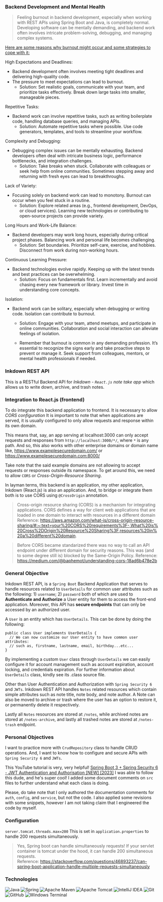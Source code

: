 ### Backend Development and Mental Health

> Feeling burnout in backend development, especially when working with REST APIs using Spring Boot and Java, is completely normal. 
> Developing software can be mentally demanding, and backend work often involves intricate problem-solving, debugging, and managing complex systems.

<u>Here are some reasons why burnout might occur and some strategies to cope with it:</u>

High Expectations and Deadlines:

- Backend development often involves meeting tight deadlines and delivering high-quality code. 
- The pressure to meet expectations can lead to burnout.
  - Solution: Set realistic goals, communicate with your team, and prioritize tasks effectively. Break down large tasks into smaller, manageable pieces.

Repetitive Tasks:
- Backend work can involve repetitive tasks, such as writing boilerplate code, handling database queries, and managing APIs.
  - Solution: Automate repetitive tasks where possible. Use code generators, templates, and tools to streamline your workflow.

Complexity and Debugging:

- Debugging complex issues can be mentally exhausting. Backend developers often deal with intricate business logic, performance bottlenecks, and integration challenges.
  - Solution: Take breaks when stuck. Collaborate with colleagues or seek help from online communities. Sometimes stepping away and returning with fresh eyes can lead to breakthroughs.

Lack of Variety:
- Focusing solely on backend work can lead to monotony. Burnout can occur when you feel stuck in a routine.
  - Solution: Explore related areas (e.g., frontend development, DevOps, or cloud services). Learning new technologies or contributing to open-source projects can provide variety.

Long Hours and Work-Life Balance:
- Backend developers may work long hours, especially during critical project phases. Balancing work and personal life becomes challenging.
  - Solution: Set boundaries. Prioritize self-care, exercise, and hobbies. Disconnect from work during non-working hours.

Continuous Learning Pressure:
- Backend technologies evolve rapidly. Keeping up with the latest trends and best practices can be overwhelming.
  - Solution: Focus on fundamentals first. Learn incrementally and avoid chasing every new framework or library. Invest time in understanding core concepts.

Isolation:
- Backend work can be solitary, especially when debugging or writing code. Isolation can contribute to burnout.
  - Solution: Engage with your team, attend meetups, and participate in online communities. Collaboration and social interaction can alleviate feelings of isolation.
  
  - Remember that burnout is common in any demanding profession. It’s essential to recognize the signs early and take proactive steps to prevent or manage it. Seek support from colleagues, mentors, or mental health professionals if needed.
### Inkdown REST API 

This is a RESTful Backend API for <i>Inkdown - `React.js` note take app</i> 
which allows us to write down, archive, and trash notes.

### Integration to React.js (frontend)

To do integrate this backend application to frontend. It is necessary to allow _CORS configuration_
It is important to note that when applications are served, it is usually configured to only allow requests and response 
within its own domain. 

This means that, say, an app serving at localhost:3000 can only accept requests and responses from 
`http://localhost:3000/*/`, where `*` is any path. And so, this also works with other enterprise domains 
or domain name like, https://www.examplesecuredomain.com/ or https://www.examplesecuredomain.com:8000/

Take note that the said example domains are not allowing to accept requests or responses outside its 
namespace. To get around this, we need to allow `CORS` or _Cross-Origin-Resource Sharing_.

In layman terms, this backend is an application, my other application, Inkdown (React.js) is also an application.
And, to bridge or integrate them both is to use CORS using `@CrossOrigin` annotation.

> Cross-origin resource sharing (CORS) is a mechanism for integrating applications. 
> CORS defines a way for client web applications that are loaded in one domain to interact with resources in a different domain
> Reference: 
> https://aws.amazon.com/what-is/cross-origin-resource-sharing/#:~:text=your%20CORS%20requirements%3F-,What%20is%20Cross%2DOrigin%20Resource%20Sharing%3F,resources%20in%20a%20different%20domain.

> Before CORS became standarized there was no way to call an API endpoint under different domain for security reasons. 
> This was (and to some degree still is) blocked by the Same-Origin Policy.
> Reference: 
> https://medium.com/@baphemot/understanding-cors-18ad6b478e2b

### General Objective 

Inkdown REST API, is a `Spring Boot` Backend Application that serves to handle resources related to `UserDetails` 
for common user attributes such as the following: 1) `username`; 2) `password` both of which are used to
**Authenticate and Authorize** a User entity for them to access the front-end application. Moreover, this API 
has **secure endpoints** that can only be accessed by an authorized user. 

A `User` is an entity which has `UserDetails`. This can be done by doing the following: 

```
public class User implements UserDetails {
  // We can now customize our User entity to have common user attributes:
  // such as, firstname, lastname, email, birthday...etc... 
}
```

By implementing a custom `User` class through `UserDetails` we can easily configure it for account management such as 
account expiration, account locking, and credentials expiration. For further information about `UserDetails` class, 
kindly see its .class source file.

Other than User Authentication and Authorization with `Spring Security 6` and `JWTs`. Inkdown REST API handles 
`Notes` related resources which contain simple attributes such as note title, note body, and note author. 
A Note can also be moved to archive or trash where the user has an option to restore it, or permanently delete it 
respectively. 

Lastly all `Notes` resources are stored at `/notes`, while archived notes are stored at `/notes-archive`, and lastly all
trashed notes are stored at `/notes-trash` endpoint.

### Personal Objectives

I want to practice more with `CrudRepository` class to handle CRUD operations. And, I want to know how to configure and 
secure APIs with `Spring Security 6` and `JWTs`.

This YouTube tutorial is very, very helpful! <a href="https://youtu.be/KxqlJblhzfI?si=1wd6ucqdoT_-UWmD">Spring Boot 3 + Spring Security 6 - JWT Authentication and Authorisation [NEW] [2023]</a>
I was able to follow this dude, and he's super cool! I added some document comments on `src` files to further understand what each class is doing.

Please, do take note that I only authored the documentation comments for `auth`, `config`, and `service`, but not the code. I also applied some revisions with some snippets, 
however I am not taking claim that I engineered the code by myself.

### Configuration 

`server.tomcat.threads.max=200` This is set in `application.properties` to handle 200 requests simultaneously. 

> Yes, Spring boot can handle simultaneously requests! If your servlet container is tomcat under the hood, it can handle 200 simultaneous requests. <br>
> Reference: https://stackoverflow.com/questions/46893237/can-spring-boot-application-handle-multiple-requests-simultaneously 

### Technologies

![Java](https://img.shields.io/badge/java-%23ED8B00.svg?style=for-the-badge&logo=openjdk&logoColor=white)
![Spring](https://img.shields.io/badge/spring-%236DB33F.svg?style=for-the-badge&logo=spring&logoColor=white)
![Apache Maven](https://img.shields.io/badge/Apache%20Maven-C71A36?style=for-the-badge&logo=Apache%20Maven&logoColor=white)
![Apache Tomcat](https://img.shields.io/badge/apache%20tomcat-%23F8DC75.svg?style=for-the-badge&logo=apache-tomcat&logoColor=black)
![IntelliJ IDEA](https://img.shields.io/badge/IntelliJIDEA-000000.svg?style=for-the-badge&logo=intellij-idea&logoColor=white)
![Git](https://img.shields.io/badge/git-%23F05033.svg?style=for-the-badge&logo=git&logoColor=white)
![GitHub](https://img.shields.io/badge/github-%23121011.svg?style=for-the-badge&logo=github&logoColor=white)
![Windows Terminal](https://img.shields.io/badge/Windows%20Terminal-%234D4D4D.svg?style=for-the-badge&logo=windows-terminal&logoColor=white)

